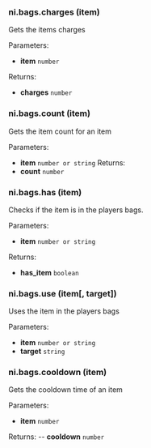 ### ni.bags.charges (item)

Gets the items charges

Parameters:
- **item** `number`

Returns:
- **charges** `number`

### ni.bags.count (item)

Gets the item count for an item

Parameters:
- **item** `number or string` Returns:
- **count** `number`

### ni.bags.has (item)

Checks if the item is in the players bags.

Parameters:
- **item** `number or string`

Returns:
- **has_item** `boolean`

### ni.bags.use (item[, target])

Uses the item in the players bags

Parameters:
- **item** `number or string`
- **target** `string`

### ni.bags.cooldown (item)

Gets the cooldown time of an item

Parameters:
- **item** `number`

Returns:
-- **cooldown** `number`

